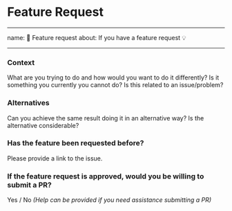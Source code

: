 # Feature Request

---

name: 🚀 Feature request
about: If you have a feature request 💡

---

### Context

What are you trying to do and how would you want to do it differently? Is it something you currently you cannot do? Is this related to an issue/problem?

### Alternatives

Can you achieve the same result doing it in an alternative way? Is the alternative considerable?

### Has the feature been requested before?

Please provide a link to the issue.

### If the feature request is approved, would you be willing to submit a PR?

Yes / No _(Help can be provided if you need assistance submitting a PR)_
